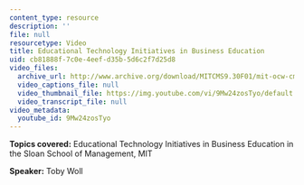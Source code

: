 ```yaml
---
content_type: resource
description: ''
file: null
resourcetype: Video
title: Educational Technology Initiatives in Business Education
uid: cb81888f-7c0e-4eef-d35b-5d6c2f7d25d8
video_files:
  archive_url: http://www.archive.org/download/MITCMS9.30F01/mit-ocw-cms930-toby-03jul2003-220k.mp4
  video_captions_file: null
  video_thumbnail_file: https://img.youtube.com/vi/9Mw24zosTyo/default.jpg
  video_transcript_file: null
video_metadata:
  youtube_id: 9Mw24zosTyo
---
```


**Topics covered:** Educational Technology Initiatives in Business Education in the Sloan School of Management, MIT  
  
**Speaker:** Toby Woll